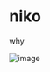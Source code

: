 # niko
why

![image](https://user-images.githubusercontent.com/30705254/128748021-7d7006e6-d197-45a1-9eb1-8951970ff5c0.png)
